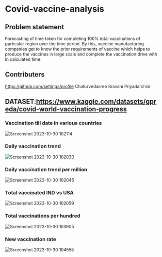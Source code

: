 # Covid-vaccine-analysis
## Problem statement
Forecasting of time taken for completing 100% total vaccinations of particular region over the time period.
By this, vaccine manufacturing companies get to know the prior requirements of vaccine which helps to produce the vaccines in large scale and complete the vaccination drive with in calculated time.
## Contributers

https://github.com/settings/profile
Chaturvedasree
Sravani
Priyadarshini
## DATASET:https://www.kaggle.com/datasets/gpreda/covid-world-vaccination-progress
### Vaccination till date in various countries
![Screenshot 2023-10-30 102114](https://github.com/Deeks2823/Covid-vaccine-analysis/assets/140941979/f024108e-9e9b-49dc-bde8-cd384d1e912e)
### Daily vaccination trend
![Screenshot 2023-10-30 102030](https://github.com/Deeks2823/Covid-vaccine-analysis/assets/140941979/8c42ace5-dcda-4e78-8120-80efcbb99bdf)
### Daily vaccination trend per million
![Screenshot 2023-10-30 102045](https://github.com/Deeks2823/Covid-vaccine-analysis/assets/140941979/0665920f-f4da-4cc9-a8d8-52d683af1dba)
### Total vaccinated IND vs USA
![Screenshot 2023-10-30 102059](https://github.com/Deeks2823/Covid-vaccine-analysis/assets/140941979/9e4969d5-3d1d-4d6d-80ac-fcbfb999f312)
### Total vaccinations per hundred
![Screenshot 2023-10-30 103905](https://github.com/Deeks2823/Covid-vaccine-analysis/assets/140941979/3f66da90-d61a-47c7-b656-5d78c3c44fa9)
### New vaccination rate
![Screenshot 2023-10-30 104555](https://github.com/Deeks2823/Covid-vaccine-analysis/assets/140941979/01b2db93-f945-46f7-8bb5-866c8da8523b)
